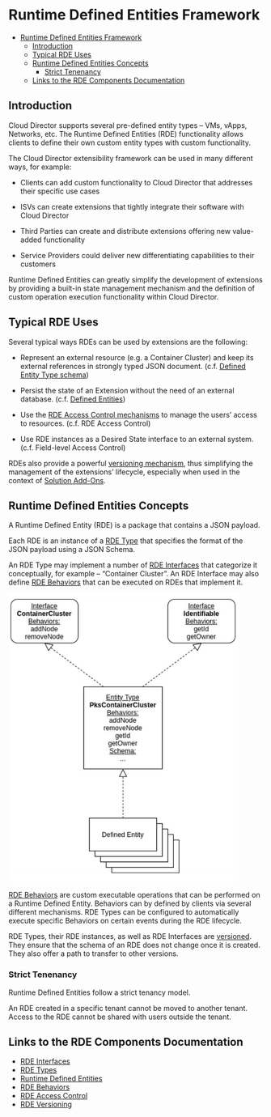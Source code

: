 # Runtime Defined Entities Framework

- [Runtime Defined Entities Framework](#runtime-defined-entities-framework)
  - [Introduction](#introduction)
  - [Typical RDE Uses](#typical-rde-uses)
  - [Runtime Defined Entities Concepts](#runtime-defined-entities-concepts)
    - [Strict Tenenancy](#strict-tenenancy)
  - [Links to the RDE Components Documentation](#links-to-the-rde-components-documentation)

## Introduction

Cloud Director supports several pre-defined entity types – VMs, vApps,
Networks, etc. The Runtime Defined Entities (RDE) functionality allows
clients to define their own custom entity types with custom
functionality.

The Cloud Director extensibility framework can be used in many different
ways, for example:

- Clients can add custom functionality to Cloud Director that addresses
their specific use cases

- ISVs can create extensions that tightly integrate their software with
Cloud Director

- Third Parties can create and distribute extensions offering new
value-added functionality

- Service Providers could deliver new differentiating capabilities to
their customers

Runtime Defined Entities can greatly simplify the development of
extensions by providing a built-in state management mechanism and the
definition of custom operation execution functionality within Cloud
Director.

## Typical RDE Uses

Several typical ways RDEs can be used by extensions are the following:

- Represent an external resource (e.g. a Container Cluster) and keep its external references in strongly typed JSON document. (c.f. [Defined Entity Type schema](rde-types.md))

- Persist the state of an Extension without the need of an external database. (c.f. [Defined Entities](defined-entities.md))

- Use the [RDE Access Control mechanisms](rde-access-control.md) to manage the users’ access to
resources. (c.f. RDE Access Control)

- Use RDE instances as a Desired State interface to an external system.
(c.f. Field-level Access Control)

RDEs also provide a powerful [versioning mechanism](rde-versions.md), thus simplifying
the management of the extensions’ lifecycle, especially when used in the
context of [Solution Add-Ons](../../extension-sdk/extension-sdk.md).

## Runtime Defined Entities Concepts

A Runtime Defined Entity (RDE) is a package that contains a JSON payload.

Each RDE is an instance of a [RDE Type](rde-types.md) that specifies
the format of the JSON payload using a JSON Schema.

An RDE Type may implement a number of [RDE Interfaces](rde-interfaces.md) that categorize it
conceptually, for example – “Container Cluster”. An RDE Interface may
also define [RDE Behaviors](behaviors-general-concepts.md) that can be executed on RDEs that implement it.

![Example Defined Entity Interface, Type, and instances](../../images/rde_concepts.png)

[RDE Behaviors](behaviors-general-concepts.md) are custom executable operations that can be performed on a
Runtime Defined Entity. Behaviors can by defined by clients via several
different mechanisms. RDE Types can be configured to automatically
execute specific Behaviors on certain events during the RDE lifecycle.

RDE Types, their RDE instances, as well as RDE Interfaces are [versioned](rde-versions.md).
They ensure that the schema of an RDE does not change once it is created. They also offer a path to transfer to other versions.

### Strict Tenenancy

Runtime Defined Entities follow a strict tenancy model.

An RDE created in a specific tenant cannot be moved to another tenant.
Access to the RDE cannot be shared with users outside the tenant.

## Links to the RDE Components Documentation

- [RDE Interfaces](rde-interfaces.md)
- [RDE Types](rde-types.md)
- [Runtime Defined Entities](defined-entities.md)
- [RDE Behaviors](behaviors-general-concepts.md)
- [RDE Access Control](rde-access-control.md)
- [RDE Versioning](rde-versions.md)
